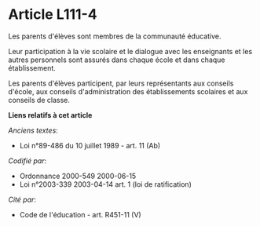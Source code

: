 # Article L111-4

Les parents d'élèves sont membres de la communauté éducative.

Leur participation à la vie scolaire et le dialogue avec les enseignants et les autres personnels sont assurés dans chaque
école et dans chaque établissement.

Les parents d'élèves participent, par leurs représentants aux conseils d'école, aux conseils d'administration des
établissements scolaires et aux conseils de classe.

**Liens relatifs à cet article**

_Anciens textes_:

  - Loi n°89-486 du 10 juillet 1989 - art. 11 (Ab)

_Codifié par_:

  - Ordonnance 2000-549 2000-06-15
  - Loi n°2003-339 2003-04-14 art. 1 (loi de ratification)

_Cité par_:

  - Code de l'éducation - art. R451-11 (V)
